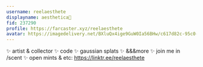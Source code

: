 ```yaml
---
username: reelaesthete
displayname: aesthetica🎩
fid: 237290
profile: https://farcaster.xyz/reelaesthete
avatar: https://imagedelivery.net/BXluQx4ige9GuW0Ia56BHw/c617d82c-95c0-4347-e69c-62e8512cab00/original
---
```

✨ artist & collector ✨ code ✨ gaussian splats ✨ &&&more ✨ join me in /scent ✨ open mints & etc: https://linktr.ee/reelaesthete  
